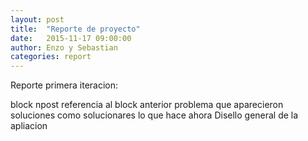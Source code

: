 ```yaml
---
layout: post
title:  "Reporte de proyecto"
date:   2015-11-17 09:00:00
author: Enzo y Sebastian
categories: report
---
```


Reporte primera iteracion:

block npost 
referencia al block anterior
problema que aparecieron
soluciones como solucionares
lo que hace ahora
Disello general de la apliacion
